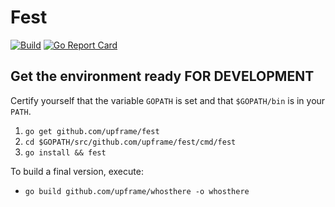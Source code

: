 # Fest

[![Build](https://img.shields.io/travis/upframe/fest.svg?style=flat-square)](https://travis-ci.org/upframe/fest)
[![Go Report Card](https://goreportcard.com/badge/github.com/upframe/fest?style=flat-square)](https://goreportcard.com/report/upframe/fest)

## Get the environment ready FOR DEVELOPMENT

Certify yourself that the variable `GOPATH` is set and that `$GOPATH/bin` is in your `PATH`.

1. `go get github.com/upframe/fest`
2. `cd $GOPATH/src/github.com/upframe/fest/cmd/fest`
3. `go install && fest`

To build a final version, execute:

+ `go build github.com/upframe/whosthere -o whosthere`
